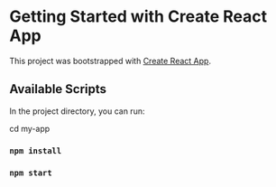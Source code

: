# Getting Started with Create React App

This project was bootstrapped with [Create React App](https://github.com/facebook/create-react-app).

## Available Scripts

In the project directory, you can run:

cd my-app

### `npm install`

### `npm start`